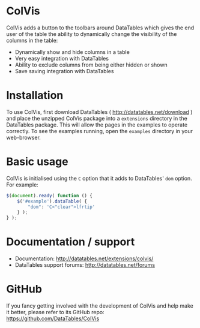 ﻿# ColVis

ColVis adds a button to the toolbars around DataTables which gives the end user of the table the ability to dynamically change the visibility of the columns in the table:

* Dynamically show and hide columns in a table
* Very easy integration with DataTables
* Ability to exclude columns from being either hidden or shown
* Save saving integration with DataTables


# Installation

To use ColVis, first download DataTables ( http://datatables.net/download ) and place the unzipped ColVis package into a `extensions` directory in the DataTables package. This will allow the pages in the examples to operate correctly. To see the examples running, open the `examples` directory in your web-browser.


# Basic usage

ColVis is initialised using the `C` option that it adds to DataTables' `dom` option. For example:

```js
$(document).ready( function () {
    $('#example').dataTable( {
        "dom": 'C<"clear">lfrtip'
    } );
} );
```


# Documentation / support

* Documentation: http://datatables.net/extensions/colvis/
* DataTables support forums: http://datatables.net/forums


# GitHub

If you fancy getting involved with the development of ColVis and help make it better, please refer to its GitHub repo: https://github.com/DataTables/ColVis

